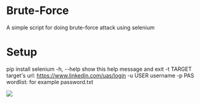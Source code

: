 # Brute-Force
A simple script for doing brute-force attack using selenium
# Setup
pip install selenium
-h, --help  show this help message and exit
-t TARGET   target's url: https://www.linkedin.com/uas/login
-u USER     username
-p PAS      wordlist: for example password.txt

![](https://github.com/mohammadkamrani/Brute-Force/blob/main/ezgif.com-video-to-gif.gif)

